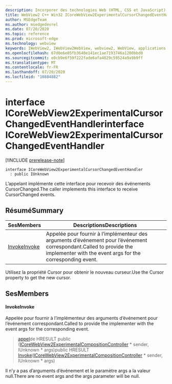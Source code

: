 ```yaml
---
description: Incorporer des technologies Web (HTML, CSS et JavaScript) dans vos applications natives avec le contrôle Microsoft Edge WebView2
title: WebView2 C++ Win32 ICoreWebView2ExperimentalCursorChangedEventHandler
author: MSEdgeTeam
ms.author: msedgedevrel
ms.date: 07/20/2020
ms.topic: reference
ms.prod: microsoft-edge
ms.technology: webview
keywords: IWebView2, IWebView2WebView, webview2, WebView, applications Win32, Win32, Edge, ICoreWebView2, ICoreWebView2Controller, contrôle de navigateur, html Edge, ICoreWebView2ExperimentalCursorChangedEventHandler
ms.openlocfilehash: 67d0e6e05fb3640e141ec1ae7193746a1200bbd0
ms.sourcegitcommit: e0cb9e6f59f222fade6afa4829c59524a9a9b9ff
ms.translationtype: MT
ms.contentlocale: fr-FR
ms.lasthandoff: 07/20/2020
ms.locfileid: "10884882"
---
```

# <span data-ttu-id="3d2ac-104">interface ICoreWebView2ExperimentalCursorChangedEventHandler</span><span class="sxs-lookup"><span data-stu-id="3d2ac-104">interface ICoreWebView2ExperimentalCursorChangedEventHandler</span></span> 

[!INCLUDE [prerelease-note](../../includes/prerelease-note.md)]

```
interface ICoreWebView2ExperimentalCursorChangedEventHandler
  : public IUnknown
```

<span data-ttu-id="3d2ac-105">L’appelant implémente cette interface pour recevoir des événements CursorChanged.</span><span class="sxs-lookup"><span data-stu-id="3d2ac-105">The caller implements this interface to receive CursorChanged events.</span></span>

## <span data-ttu-id="3d2ac-106">Résumé</span><span class="sxs-lookup"><span data-stu-id="3d2ac-106">Summary</span></span>

 <span data-ttu-id="3d2ac-107">Ses</span><span class="sxs-lookup"><span data-stu-id="3d2ac-107">Members</span></span>                        | <span data-ttu-id="3d2ac-108">Descriptions</span><span class="sxs-lookup"><span data-stu-id="3d2ac-108">Descriptions</span></span>
--------------------------------|---------------------------------------------
[<span data-ttu-id="3d2ac-109">Invoke</span><span class="sxs-lookup"><span data-stu-id="3d2ac-109">Invoke</span></span>](#invoke) | <span data-ttu-id="3d2ac-110">Appelée pour fournir à l’implémenteur des arguments d’événement pour l’événement correspondant.</span><span class="sxs-lookup"><span data-stu-id="3d2ac-110">Called to provide the implementer with the event args for the corresponding event.</span></span>

<span data-ttu-id="3d2ac-111">Utilisez la propriété Cursor pour obtenir le nouveau curseur.</span><span class="sxs-lookup"><span data-stu-id="3d2ac-111">Use the Cursor property to get the new cursor.</span></span>

## <span data-ttu-id="3d2ac-112">Ses</span><span class="sxs-lookup"><span data-stu-id="3d2ac-112">Members</span></span>

#### <span data-ttu-id="3d2ac-113">Invoke</span><span class="sxs-lookup"><span data-stu-id="3d2ac-113">Invoke</span></span> 

<span data-ttu-id="3d2ac-114">Appelée pour fournir à l’implémenteur des arguments d’événement pour l’événement correspondant.</span><span class="sxs-lookup"><span data-stu-id="3d2ac-114">Called to provide the implementer with the event args for the corresponding event.</span></span>

> <span data-ttu-id="3d2ac-115">[appel](#invoke)de HRESULT public ([ICoreWebView2ExperimentalCompositionController](icorewebview2experimentalcompositioncontroller.md) \* sender, IUnknown \* args)</span><span class="sxs-lookup"><span data-stu-id="3d2ac-115">public HRESULT [Invoke](#invoke)([ICoreWebView2ExperimentalCompositionController](icorewebview2experimentalcompositioncontroller.md) \* sender, IUnknown \* args)</span></span>

<span data-ttu-id="3d2ac-116">Il n’y a pas d’arguments d’événement et le paramètre args a la valeur null.</span><span class="sxs-lookup"><span data-stu-id="3d2ac-116">There are no event args and the args parameter will be null.</span></span>

